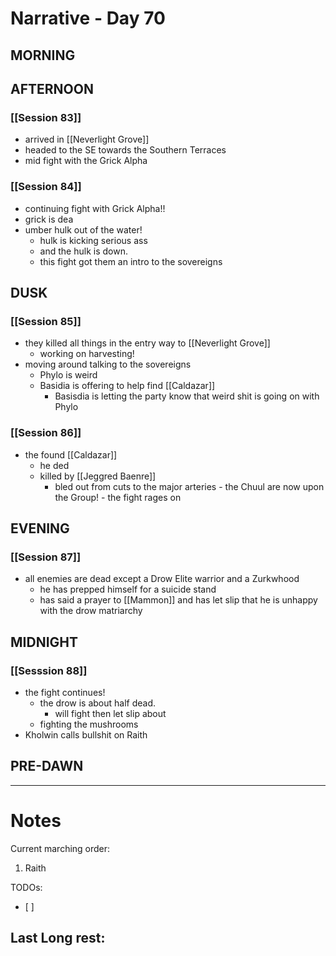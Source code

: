 # Narrative - Day 70

## MORNING

## AFTERNOON
### [[Session 83]]
- arrived in [[Neverlight Grove]]
- headed to the SE towards the Southern Terraces
- mid fight with the Grick Alpha
### [[Session 84]]
- continuing fight with Grick Alpha!!
- grick is dea
- umber hulk out of the water!
    - hulk is kicking serious ass
    - and the hulk is down.
    - this fight got them an intro to the sovereigns

## DUSK
### [[Session 85]]
- they killed all things in the entry way to [[Neverlight Grove]]
    - working on harvesting!
- moving around talking to the sovereigns
    - Phylo is weird
    - Basidia is offering to help find [[Caldazar]]
        - Basisdia is letting the party know that weird shit is going on with Phylo
### [[Session 86]]
   - the found [[Caldazar]]
        - he ded
        - killed by [[Jeggred Baenre]]
            - bled out from cuts to the major arteries
    - the Chuul are now upon the Group!
    - the fight rages on 

## EVENING
### [[Session 87]]
- all enemies are dead except a Drow Elite warrior and a Zurkwhood
     - he has prepped himself for a suicide stand
     - has said a prayer to [[Mammon]] and has let slip that he is unhappy with the drow matriarchy

## MIDNIGHT
### [[Sesssion 88]]
- the fight continues!
    - the drow is about half dead.
        - will fight then let slip about 
    - fighting the mushrooms
- Kholwin calls bullshit on Raith

## PRE-DAWN

___
# Notes
Current marching order:
1. Raith

TODOs:
- [ ] 
  
Last Long rest:
- 